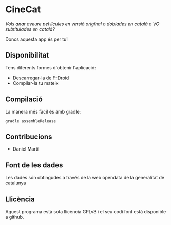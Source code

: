 # CineCat

*Vols anar aveure pel·lícules en versió original o doblades en català o VO
subtitulades en català?*

Doncs aquesta app és per tu!

## Disponibilitat

Tens diferents formes d'obtenir l'aplicació:

* Descarregar-la de [F-Droid](https://f-droid.org/app/cat.jordihernandez.cinecat)
* Compilar-la tu mateix

## Compilació

La manera més fàcil és amb gradle:

	gradle assembleRelease

## Contribucions

* Daniel Martí

## Font de les dades

Les dades són obtingudes a través de la web opendata de la generalitat de
catalunya

## Llicència

Aquest programa està sota llicència GPLv3 i el seu codi font està disponible a
github.
